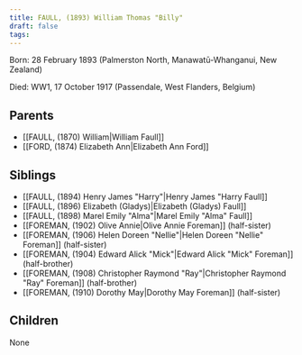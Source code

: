 ```yaml
---
title: FAULL, (1893) William Thomas "Billy"
draft: false
tags:
---
```

Born: 28 February 1893 (Palmerston North, Manawatū-Whanganui, New Zealand)

Died: WW1, 17 October 1917 (Passendale, West Flanders, Belgium)

## Parents
- [[FAULL, (1870) William|William Faull]]
- [[FORD, (1874) Elizabeth Ann|Elizabeth Ann Ford]]

## Siblings
- [[FAULL, (1894) Henry James "Harry"|Henry James "Harry Faull]]
- [[FAULL, (1896) Elizabeth (Gladys)|Elizabeth (Gladys) Faull]]
- [[FAULL, (1898) Marel Emily "Alma"|Marel Emily "Alma" Faull]]
- [[FOREMAN, (1902) Olive Annie|Olive Annie Foreman]] (half-sister)
- [[FOREMAN, (1906) Helen Doreen "Nellie"|Helen Doreen "Nellie" Foreman]] (half-sister)
- [[FOREMAN, (1904) Edward Alick "Mick"|Edward Alick "Mick" Foreman]] (half-brother)
- [[FOREMAN, (1908) Christopher Raymond "Ray"|Christopher Raymond "Ray" Foreman]] (half-brother)
- [[FOREMAN, (1910) Dorothy May|Dorothy May Foreman]] (half-sister)

## Children
None